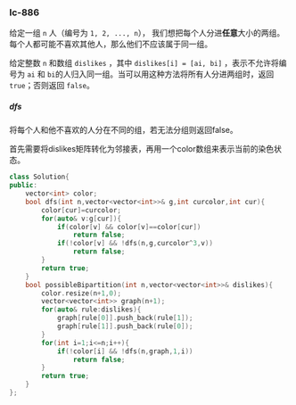 ### lc-886

给定一组 `n` 人（编号为 `1, 2, ..., n`）， 我们想把每个人分进**任意**大小的两组。每个人都可能不喜欢其他人，那么他们不应该属于同一组。

给定整数 `n` 和数组 `dislikes` ，其中 `dislikes[i] = [ai, bi]` ，表示不允许将编号为 `ai` 和 `bi`的人归入同一组。当可以用这种方法将所有人分进两组时，返回 `true`；否则返回 `false`。



##### dfs

将每个人和他不喜欢的人分在不同的组，若无法分组则返回false。

首先需要将dislikes矩阵转化为邻接表，再用一个color数组来表示当前的染色状态。



```c++
class Solution{
public:
	vector<int> color;
	bool dfs(int n,vector<vector<int>>& g,int curcolor,int cur){
		color[cur]=curcolor;
		for(auto& v:g[cur]){
			if(color[v] && color[v]==color[cur])
				return false;
			if(!color[v] && !dfs(n,g,curcolor^3,v))
				return false;
		}
		return true;
	}
	bool possibleBipartition(int n,vector<vector<int>>& dislikes){
		color.resize(n+1,0);
		vector<vector<int>> graph(n+1);
		for(auto& rule:dislikes){
			graph[rule[0]].push_back(rule[1]);
			graph[rule[1]].push_back(rule[0]);
		}
		for(int i=1;i<=n;i++){
			if(!color[i] && !dfs(n,graph,1,i))
				return false;
		}
		return true;
	}
};
```

